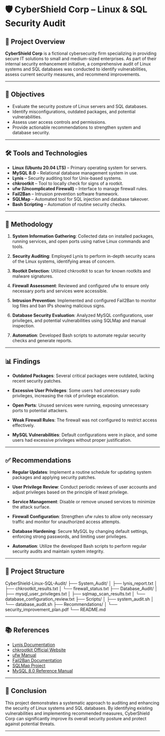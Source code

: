 # 🛡️ CyberShield Corp – Linux & SQL Security Audit

## 📘 Project Overview

**CyberShield Corp** is a fictional cybersecurity firm specializing in providing secure IT solutions to small and medium-sized enterprises. As part of their internal security enhancement initiative, a comprehensive audit of Linux systems and SQL databases was conducted to identify vulnerabilities, assess current security measures, and recommend improvements.

---

## 🎯 Objectives

- Evaluate the security posture of Linux servers and SQL databases.
- Identify misconfigurations, outdated packages, and potential vulnerabilities.
- Assess user access controls and permissions.
- Provide actionable recommendations to strengthen system and database security.

---

## 🛠️ Tools and Technologies

- **Linux (Ubuntu 20.04 LTS)** – Primary operating system for servers.
- **MySQL 8.0** – Relational database management system in use.
- **Lynis** – Security auditing tool for Unix-based systems.
- **chkrootkit** – Tool to locally check for signs of a rootkit.
- **ufw (Uncomplicated Firewall)** – Interface to manage firewall rules.
- **Fail2Ban** – Intrusion prevention software framework.
- **SQLMap** – Automated tool for SQL injection and database takeover.
- **Bash Scripting** – Automation of routine security checks.

---

## 🧪 Methodology

1. **System Information Gathering**: Collected data on installed packages, running services, and open ports using native Linux commands and tools.

2. **Security Auditing**: Employed Lynis to perform in-depth security scans of the Linux systems, identifying areas of concern.

3. **Rootkit Detection**: Utilized chkrootkit to scan for known rootkits and malware signatures.

4. **Firewall Assessment**: Reviewed and configured ufw to ensure only necessary ports and services were accessible.

5. **Intrusion Prevention**: Implemented and configured Fail2Ban to monitor log files and ban IPs showing malicious signs.

6. **Database Security Evaluation**: Analyzed MySQL configurations, user privileges, and potential vulnerabilities using SQLMap and manual inspection.

7. **Automation**: Developed Bash scripts to automate regular security checks and generate reports.

---

## 📊 Findings

- **Outdated Packages**: Several critical packages were outdated, lacking recent security patches.

- **Excessive User Privileges**: Some users had unnecessary sudo privileges, increasing the risk of privilege escalation.

- **Open Ports**: Unused services were running, exposing unnecessary ports to potential attackers.

- **Weak Firewall Rules**: The firewall was not configured to restrict access effectively.

- **MySQL Vulnerabilities**: Default configurations were in place, and some users had excessive privileges without proper justification.

---

## ✅ Recommendations

- **Regular Updates**: Implement a routine schedule for updating system packages and applying security patches.

- **User Privilege Review**: Conduct periodic reviews of user accounts and adjust privileges based on the principle of least privilege.

- **Service Management**: Disable or remove unused services to minimize the attack surface.

- **Firewall Configuration**: Strengthen ufw rules to allow only necessary traffic and monitor for unauthorized access attempts.

- **Database Hardening**: Secure MySQL by changing default settings, enforcing strong passwords, and limiting user privileges.

- **Automation**: Utilize the developed Bash scripts to perform regular security audits and maintain system integrity.

---

## 📁 Project Structure

CyberShield-Linux-SQL-Audit/
├── System_Audit/
│ ├── lynis_report.txt
│ ├── chkrootkit_results.txt
│ └── firewall_status.txt
├── Database_Audit/
│ ├── mysql_user_privileges.txt
│ ├── sqlmap_scan_results.txt
│ └── database_configuration_review.txt
├── Scripts/
│ ├── system_audit.sh
│ └── database_audit.sh
├── Recommendations/
│ └── security_improvement_plan.pdf
└── README.md


---

## 📚 References

- [Lynis Documentation](https://cisofy.com/documentation/lynis/)
- [chkrootkit Official Website](http://www.chkrootkit.org/)
- [ufw Manual](https://help.ubuntu.com/community/UFW)
- [Fail2Ban Documentation](https://www.fail2ban.org/wiki/index.php/Main_Page)
- [SQLMap Project](https://sqlmap.org/)
- [MySQL 8.0 Reference Manual](https://dev.mysql.com/doc/refman/8.0/en/)

---

## 📌 Conclusion

This project demonstrates a systematic approach to auditing and enhancing the security of Linux systems and SQL databases. By identifying existing vulnerabilities and implementing recommended measures, CyberShield Corp can significantly improve its overall security posture and protect against potential threats.

---

